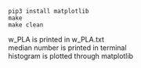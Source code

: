 ```
pip3 install matplotlib
make
make clean
```


w_PLA is printed in w_PLA.txt  
median number is printed in terminal  
histogram is plotted through matplotlib